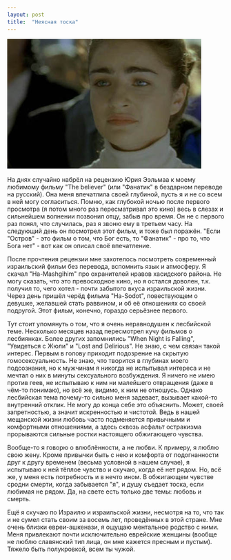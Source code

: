 ```yaml
---
layout: post
title:  "Неясная тоска"
---
```


![Ha Sodot](/files/2015-11/hasodot.jpg)

На днях случайно набрёл на рецензию Юрия Ээльмаа к моему любимому фильму "The believer" (или "Фанатик" в бездарном переводе на русский). Она меня впечатлила своей глубиной, пусть я и не со всем в ней могу согласиться. Помню, как глубокой ночью после первого просмотра (я потом много раз пересматривал это кино) весь в слезах и сильнейшем волнении позвонил отцу, забыв про время. Он не с первого раз понял, что случилась, раз я звоню ему в третьем часу. На следующий день он посмотрел этот фильм, и тоже был поражён. "Если "Остров" - это фильм о том, что Бог есть, то "Фанатик" - про то, что Бога нет" - вот как он описал своё впечатление.

После прочтения рецензии мне захотелось посмотреть современный израильский фильм без перевода, вспомнить язык и атмосферу. Я скачал "Ha-Mashgihim" про охранителей нравов хасидского района. Не могу сказать, что это превосходное кино, но я остался доволен, т.к. получил то, чего хотел - почти забытого вкуса израильской жизни. Через день пришёл черёд фильма "Ha-Sodot", повествующем о девушке, желавшей стать раввином, и об её отношениях со своей подругой. Этот фильм, конечно, гораздо серьёзнее первого.

Тут стоит упомянуть о том, что я очень неравнодушен к лесбийской теме. Несколько месяцев назад пересмотрел кучу фильмов о лесбиянках. Более других запомнились "When Night is Falling", "Увидеться с Жюли" и "Lost and Delirious". Не знаю, с чем связан такой интерес. Первым в голову приходит подозрение на скрытую гомосексуальность. Не знаю, что творится в глубинах моего подсознания, но к мужчинам я никогда не испытывал интереса и не мечтал о них в минуты сексуального возбуждения. Я ничего не имею против геев, не испытываю к ним ни малейшего отвращения (даже в чём-то понимаю), но всё же, видимо, к ним не отношусь. Однако лесбийская тема почему-то сильно меня задевает, вызывает какой-то внутренний отклик. Не могу до конца себе это объяснить. Может, своей запретностью, а значит искренностью и чистотой. Ведь в нашей мещанской жизни любовь часто подменяется привычными и комфортными отношениями, а здесь сквозь асфальт остракизма прорываются сильные ростки настоящего обжигающего чувства.

Вообще-то я говорю о влюблённости, а не любви. К примеру, я люблю свою жену. Кроме привычки быть с нею и комфорта от подогнанности друг к другу временем (весьма условной в нашем случае), я испытываю к ней тёплое чувство и скучаю, когда её нет рядом. Но, всё же, у меня есть потребность и в нечто ином. В обжигающем чувстве сродни смерти, когда забывается "я", и душу съедает тоска, если любимая не рядом. Да, на свете есть только две темы: любовь и смерть.

Ещё я скучаю по Израилю и израильской жизни, несмотря на то, что так и не сумел стать своим за восемь лет, проведённых в этой стране. Мне очень близки евреи-ашкенази, я ощущаю ментальное родство с ними. Меня привлекают почти исключительно еврейские женщины (вообще не люблю славянский тип лица, он мне кажется пресным и пустым). Тяжело быть полукровкой, всем ты чужой.